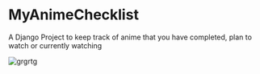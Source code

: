 # MyAnimeChecklist

A Django Project to keep track of anime that you have completed, plan to watch or currently watching

![grgrtg](https://lh3.googleusercontent.com/K475-mqgtuNur8sWTaJkZPqanF1ymNns5aMNnZi2sxPiDbuo7bmXCvSDcEa5IHIrAGK2OYAWm8HgiyNIXLfD=w1960-h1730-rw)
